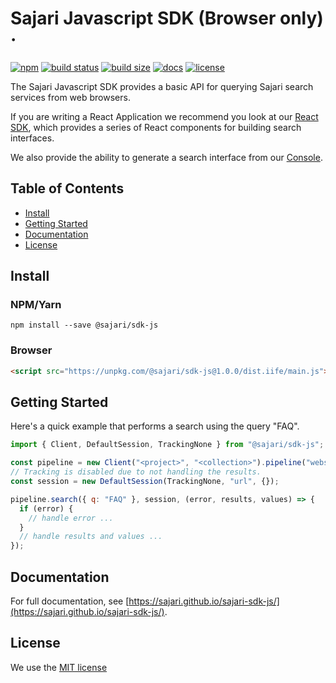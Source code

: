 # Sajari Javascript SDK (Browser only) &middot;
[![npm](https://img.shields.io/npm/v/sajari.svg?style=flat-square)](https://www.npmjs.com/package/@sajari/sdk-js)
[![build status](https://img.shields.io/travis/sajari/sajari-sdk-js/master.svg?style=flat-square)](https://travis-ci.org/sajari/sajari-sdk-js)
[![build size](https://img.shields.io/bundlephobia/minzip/@sajari/sdk-js.svg)](https://img.shields.io/bundlephobia/minzip/@sajari/sdk-js.svg)
[![docs](https://sajari.github.io/sajari-sdk-js/badge.svg)](https://sajari.github.io/sajari-sdk-js/)
[![license](https://img.shields.io/badge/license-MIT-green.svg?style=flat-square)](./LICENSE)

The Sajari Javascript SDK provides a basic API for querying Sajari search services from web browsers.

If you are writing a React Application we recommend you look at our [React SDK](https://www.github.com/sajari/sajari-sdk-react), which provides a series of React components
for building search interfaces.

We also provide the ability to generate a search interface from our [Console](https://www.sajari.com/console).

## Table of Contents

* [Install](#intall)
* [Getting Started](#getting-started)
* [Documentation](#documentation)
* [License](#license)

## Install

### NPM/Yarn

```
npm install --save @sajari/sdk-js
```

### Browser

```html
<script src="https://unpkg.com/@sajari/sdk-js@1.0.0/dist.iife/main.js"></script>
```

## Getting Started

Here's a quick example that performs a search using the query "FAQ".

```javascript
import { Client, DefaultSession, TrackingNone } from "@sajari/sdk-js";

const pipeline = new Client("<project>", "<collection>").pipeline("website");
// Tracking is disabled due to not handling the results.
const session = new DefaultSession(TrackingNone, "url", {});

pipeline.search({ q: "FAQ" }, session, (error, results, values) => {
  if (error) {
    // handle error ...
  }
  // handle results and values ...
});
```

## Documentation

For full documentation, see [https://sajari.github.io/sajari-sdk-js/](https://sajari.github.io/sajari-sdk-js/).

## License

We use the [MIT license](./LICENSE)
